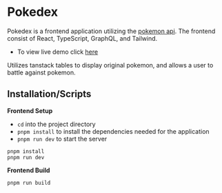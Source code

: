 # Pokedex

Pokedex is a frontend application utilizing the [pokemon api](https://pokeapi.co/).
The frontend consist of React, TypeScript, GraphQL, and Tailwind. 
- To view live demo click [here](https://pokedex-benson.netlify.app/)

Utilizes tanstack tables to display original pokemon, and allows a user to battle against pokemon.

## Installation/Scripts

**Frontend Setup**

- `cd` into the project directory 
- `pnpm install` to install the dependencies needed for the application
- `pnpm run dev` to start the server

```console
pnpm install
pnpm run dev
```

**Frontend Build** 
```console
pnpm run build
```